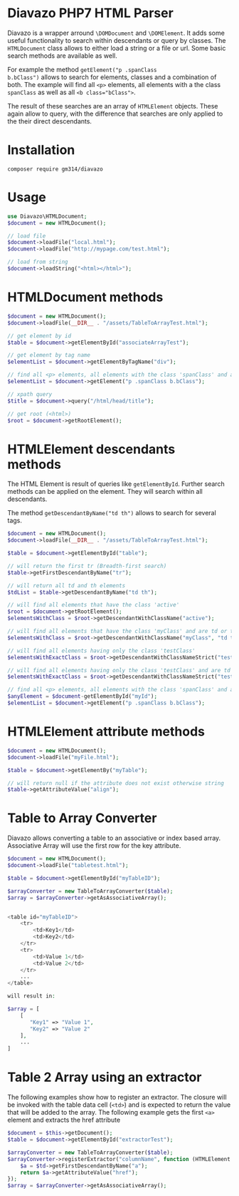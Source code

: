 # Diavazo PHP7 HTML Parser

Diavazo is a wrapper arround <code>\DOMDocument</code> and <code>\DOMElement</code>. It adds some useful functionality 
to search within descendants or query by classes. The <code>HTMLDocument</code> class allows to either load a string or a 
file or url. Some basic search methods are available as well. 

For example the method <code>getElement("p .spanClass b.bClass")</code> allows to search for elements, classes 
and a combination of both. The example will find all <code>&lt;p&gt;</code> elements, all elements
with a the class <code>spanClass</code> as well as all <code>&lt;b class="bClass"&gt;</code>.

The result of these searches are an array of <code>HTMLElement</code> objects. These again allow to query, with the difference
that searches are only applied to the their direct descendants.

# Installation

````
composer require gm314/diavazo
````

# Usage
````php
use Diavazo\HTMLDocument;
$document = new HTMLDocument();

// load file
$document->loadFile("local.html");
$document->loadFile("http://mypage.com/test.html");

// load from string
$document->loadString("<html></html>");

````

# HTMLDocument methods
````php
$document = new HTMLDocument();
$document->loadFile(__DIR__ . "/assets/TableToArrayTest.html");

// get element by id
$table = $document->getElementById("associateArrayTest");

// get element by tag name
$elementList = $document->getElementByTagName("div");

// find all <p> elements, all elements with the class 'spanClass' and all <b class="bClass">  
$elementList = $document->getElement("p .spanClass b.bClass");

// xpath query
$title = $document->query("/html/head/title");

// get root (<html>)
$root = $document->getRootElement();
````


# HTMLElement descendants methods
The HTML Element is result of queries like <code>getElementById</code>. Further search methods can 
be applied on the element. They will search within all descendants. 

The method <code>getDescendantByName("td th")</code> allows to search for several tags. 



````php
$document = new HTMLDocument();
$document->loadFile(__DIR__ . "/assets/TableToArrayTest.html");

$table = $document->getElementById("table");

// will return the first tr (Breadth-first search)
$table->getFirstDescendantByName("tr");

// will return all td and th elements
$tdList = $table->getDescendantByName("td th");

// will find all elements that have the class 'active'
$root = $document->getRootElement();
$elementsWithClass = $root->getDescendantWithClassName("active");

// will find all elements that have the class 'myClass' and are td or th elements
$elementsWithClass = $root->getDescendantWithClassName("myClass", "td th");

// will find all elements having only the class 'testClass'
$elementsWithExactClass = $root->getDescendantWithClassNameStrict("testClass");

// will find all elements having only the class 'testClass' and are td or th elements
$elementsWithExactClass = $root->getDescendantWithClassNameStrict("testClass", "td th");

// find all <p> elements, all elements with the class 'spanClass' and all <b class="bClass"> that are descendants of #myId  
$anyElement = $document-getElementById("myId");
$elementList = $document->getElement("p .spanClass b.bClass");

````

# HTMLElement attribute methods
````php
$document = new HTMLDocument();
$document->loadFile("myFile.html");

$table = $document->getElementBy("myTable");

// will return null if the attribute does not exist otherwise string
$table->getAttributeValue("align");

````

# Table to Array Converter
Diavazo allows converting a table to an associative or index based array. Associative Array will
use the first row for the key attribute. 

````php
$document = new HTMLDocument();
$document->loadFile("tabletest.html");

$table = $document->getElementById("myTableID");

$arrayConverter = new TableToArrayConverter($table);
$array = $arrayConverter->getAsAssociativeArray();


<table id="myTableID">
    <tr>
        <td>Key1</td>
        <td>Key2</td>
    </tr>
    <tr>
        <td>Value 1</td>
        <td>Value 2</td>
    </tr>
    ...
</table>

will result in:

$array = [
    [
       "Key1" => "Value 1",
       "Key2" => "Value 2"
    ],
    ...
]
````


# Table 2 Array using an extractor
The following examples show how to register an extractor. The closure will be invoked
with the table data cell (<code>&lt;td&gt;</code>) and is expected to return the value that will be added to the array.
The following example gets the first <code>&lt;a&gt;</code> element and extracts the href attribute

````php
$document = $this->getDocument();
$table = $document->getElementById("extractorTest");

$arrayConverter = new TableToArrayConverter($table);
$arrayConverter->registerExtractor("columnName", function (HTMLElement $td) {
    $a = $td->getFirstDescendantByName("a");
    return $a->getAttributeValue("href");
});
$array = $arrayConverter->getAsAssociativeArray();
````
